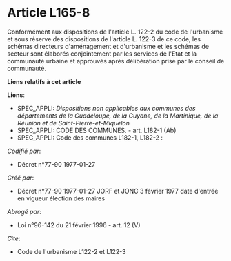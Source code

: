 # Article L165-8

Conformément aux dispositions de l'article L. 122-2 du code de l'urbanisme et sous réserve des dispositions de l'article L.
122-3 de ce code, les schémas directeurs d'aménagement et d'urbanisme et les schémas de secteur sont élaborés conjointement
par les services de l'Etat et la communauté urbaine et approuvés après délibération prise par le conseil de communauté.

**Liens relatifs à cet article**

**Liens**:

  - SPEC_APPLI: *Dispositions non applicables aux communes des départements de la Guadeloupe, de la Guyane, de la Martinique, de la Réunion et de Saint-Pierre-et-Miquelon*
  - SPEC_APPLI: CODE DES COMMUNES. - art. L182-1 (Ab)
  - SPEC_APPLI: Code des communes L182-1, L182-2 :

_Codifié par_:

  - Décret n°77-90 1977-01-27

_Créé par_:

  - Décret n°77-90 1977-01-27 JORF et JONC 3 février 1977 date d'entrée en vigueur élection des maires

_Abrogé par_:

  - Loi n°96-142 du 21 février 1996 - art. 12 (V)

_Cite_:

  - Code de l'urbanisme L122-2 et L122-3
